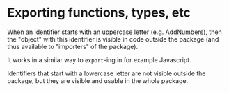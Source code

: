 # Exporting functions, types, etc

When an identifier starts with an uppercase letter (e.g. AddNumbers), then the "object" with this identifier is visible in code outside the package (and thus available to "importers" of the package). 

It works in a similar way to `export`-ing in for example Javascript.

Identifiers that start with a lowercase letter are not visible outside the package, but they are visible and usable in the whole package.
